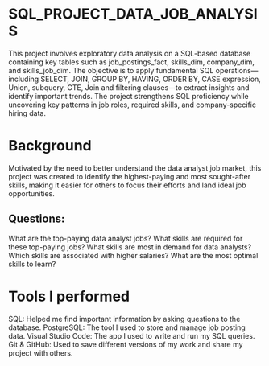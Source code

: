 # SQL_PROJECT_DATA_JOB_ANALYSIS

This project involves exploratory data analysis on a SQL-based database containing key tables such as job_postings_fact, skills_dim, company_dim, and skills_job_dim. The objective is to apply fundamental SQL operations—including SELECT, JOIN, GROUP BY, HAVING, ORDER BY, CASE expression, Union, subquery, CTE, Join and filtering clauses—to extract insights and identify important trends. The project strengthens SQL proficiency while uncovering key patterns in job roles, required skills, and company-specific hiring data.

# Background
Motivated by the need to better understand the data analyst job market, this project was created to identify the highest-paying and most sought-after skills, making it easier for others to focus their efforts and land ideal job opportunities.

## Questions:
What are the top-paying data analyst jobs?
What skills are required for these top-paying jobs?
What skills are most in demand for data analysts?
Which skills are associated with higher salaries?
What are the most optimal skills to learn?

# Tools I performed
SQL: Helped me find important information by asking questions to the database.
PostgreSQL: The tool I used to store and manage job posting data.
Visual Studio Code: The app I used to write and run my SQL queries.
Git & GitHub: Used to save different versions of my work and share my project with others.


